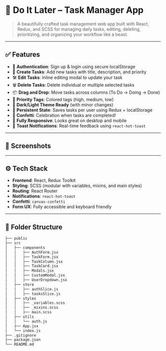 # 🧠 Do It Later – Task Manager App

> A beautifully crafted task management web app built with React, Redux, and SCSS for managing daily tasks, editing, deleting, prioritizing, and organizing your workflow like a beast.


---

## ✅ Features

- 🔐 **Authentication**: Sign up & login using secure localStorage
- 📝 **Create Tasks**: Add new tasks with title, description, and priority
- 🛠 **Edit Tasks**: Inline editing modal to update your task
- 🗑 **Delete Tasks**: Delete individual or multiple selected tasks
- 📦 **Drag and Drop**: Move tasks across columns (To Do → Doing → Done)
- 🎨 **Priority Tags**: Colored tags (high, medium, low)
- 🌙 **Dark/Light Theme Ready** (with minor changes)
- 🧠 **Persistent State**: Saves tasks per user using Redux + localStorage
- 🎉 **Confetti**: Celebration when tasks are completed!
- 🚀 **Fully Responsive**: Looks great on desktop and mobile
- 💬 **Toast Notifications**: Real-time feedback using `react-hot-toast`

---

## 📸 Screenshots


---

## ⚙️ Tech Stack

- **Frontend**: React, Redux Toolkit
- **Styling**: SCSS (modular with variables, mixins, and main styles)
- **Routing**: React Router
- **Notifications**: `react-hot-toast`
- **Confetti**: `canvas-confetti`
- **Form UX**: Fully accessible and keyboard friendly

---

## 📁 Folder Structure

```bash
├── public
├── src
│   ├── components
│   │   ├── AuthForm.jsx
│   │   ├── TaskForm.jsx
│   │   ├── TaskColumn.jsx
│   │   ├── TaskCard.jsx
│   │   ├── Modals.jsx         
│   │   ├── CustomModal.jsx
│   │   ├── UserDropdown.jsx
│   ├── store
│   │   ├── authSlice.js
│   │   ├── tasksSlice.js
│   ├── styles
│   │   ├── _variables.scss
│   │   ├── _mixins.scss
│   │   ├── main.scss
│   ├── utils
│   │   └── auth.js
│   ├── App.jsx
│   └── index.js
├── .gitignore
├── package.json
└── README.md

